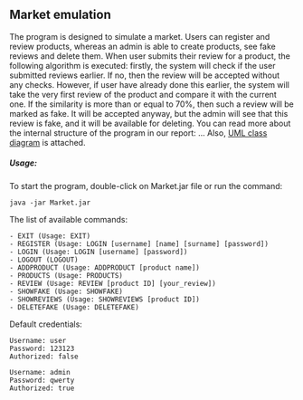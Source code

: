## Market emulation

The program is designed to simulate a market. Users can register and review products, whereas an
admin is able to create products, see fake reviews and delete them. When user submits
their review for a product, the following algorithm is executed: firstly, the system will check
if the user submitted reviews earlier. If no, then the review will be accepted without any checks.
However, if user have already done this earlier, the system will take the very first review
of the product and compare it with the current one. If the similarity is more than or equal to
70%, then such a review will be marked as fake. It will be accepted anyway, but the admin will
see that this review is fake, and it will be available for deleting. You can read more about
the internal structure of the program in our report: ... Also,
[UML class diagram](https://drive.google.com/file/d/160g4VCyP59wjs47gMEL-HF1XOEJoZMDB/view?usp=sharing) is attached.

##### Usage:

To start the program, double-click on Market.jar file or run the command:

`java -jar Market.jar`

The list of available commands:
```
- EXIT (Usage: EXIT)
- REGISTER (Usage: LOGIN [username] [name] [surname] [password])
- LOGIN (Usage: LOGIN [username] [password])
- LOGOUT (LOGOUT)
- ADDPRODUCT (Usage: ADDPRODUCT [product name])
- PRODUCTS (Usage: PRODUCTS)
- REVIEW (Usage: REVIEW [product ID] [your_review])
- SHOWFAKE (Usage: SHOWFAKE)
- SHOWREVIEWS (Usage: SHOWREVIEWS [product ID])
- DELETEFAKE (Usage: DELETEFAKE)
```

Default credentials:
```
Username: user
Password: 123123
Authorized: false

Username: admin
Password: qwerty
Authorized: true
```
